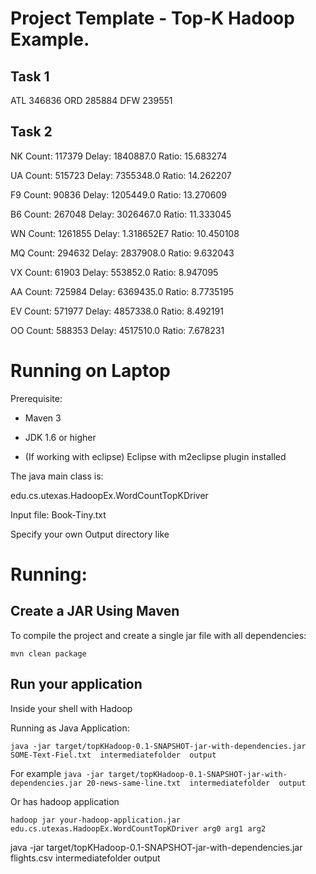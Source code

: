 # Project Template - Top-K Hadoop Example. 

## Task 1

ATL	346836
ORD	285884
DFW	239551

## Task 2

NK  Count: 117379  Delay: 1840887.0  Ratio: 15.683274

UA  Count: 515723  Delay: 7355348.0  Ratio: 14.262207

F9  Count: 90836  Delay: 1205449.0  Ratio: 13.270609

B6  Count: 267048  Delay: 3026467.0  Ratio: 11.333045

WN  Count: 1261855  Delay: 1.318652E7  Ratio: 10.450108

MQ  Count: 294632  Delay: 2837908.0  Ratio: 9.632043

VX  Count: 61903  Delay: 553852.0  Ratio: 8.947095

AA  Count: 725984  Delay: 6369435.0  Ratio: 8.7735195

EV  Count: 571977  Delay: 4857338.0  Ratio: 8.492191

OO  Count: 588353  Delay: 4517510.0  Ratio: 7.678231














# Running on Laptop     ####

Prerequisite:

- Maven 3

- JDK 1.6 or higher

- (If working with eclipse) Eclipse with m2eclipse plugin installed


The java main class is:

edu.cs.utexas.HadoopEx.WordCountTopKDriver 

Input file:  Book-Tiny.txt  

Specify your own Output directory like 

# Running:




## Create a JAR Using Maven 

To compile the project and create a single jar file with all dependencies: 
	
```mvn clean package```


## Run your application

Inside your shell with Hadoop

Running as Java Application:

```java -jar target/topKHadoop-0.1-SNAPSHOT-jar-with-dependencies.jar SOME-Text-Fiel.txt  intermediatefolder  output  ``` 

For example 
```java -jar target/topKHadoop-0.1-SNAPSHOT-jar-with-dependencies.jar 20-news-same-line.txt  intermediatefolder  output  ``` 

Or has hadoop application

```hadoop jar your-hadoop-application.jar edu.cs.utexas.HadoopEx.WordCountTopKDriver arg0 arg1 arg2 ```


java -jar target/topKHadoop-0.1-SNAPSHOT-jar-with-dependencies.jar flights.csv  intermediatefolder  output


